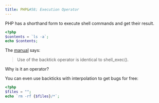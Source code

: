```yaml
---
title: PHP&#58; Execution Operator
---
```


PHP has a shorthand form to execute shell commands and get their result.

```php
<?php
$contents = `ls -a`;
echo $contents;
```

The [manual](http://php.net/manual/en/language.operators.execution.php) says:

> Use of the backtick operator is identical to shell_exec().

Why is it an operator?

You can even use backticks with interpolation to get bugs for free:

```php
<?php
$files = "";
echo `rm -rf {$files}/*`;
```


